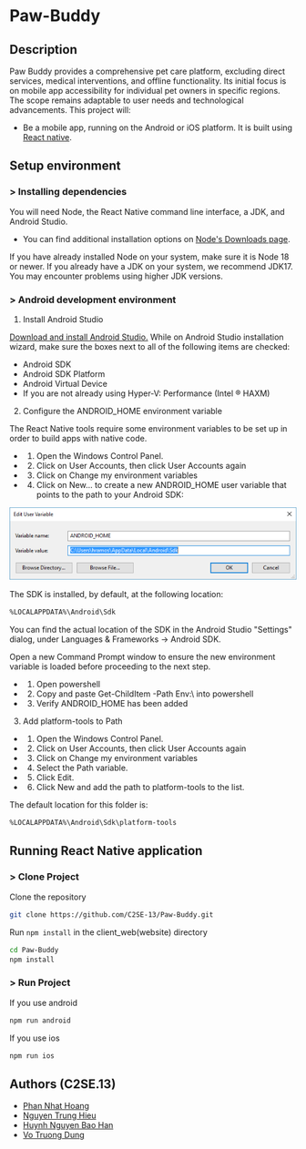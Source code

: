 # Paw-Buddy

## Description

Paw Buddy provides a comprehensive pet care platform, excluding direct services, medical interventions, and offline functionality. Its initial focus is on mobile app accessibility for individual pet owners in specific regions. The scope remains adaptable to user needs and technological advancements. This project will:

- Be a mobile app, running on the Android or iOS platform. It is built using [React native](https://reactnative.dev).

## Setup environment

### > Installing dependencies

You will need Node, the React Native command line interface, a JDK, and Android Studio.

- You can find additional installation options on [Node's Downloads page](https://nodejs.org/en/download/).

If you have already installed Node on your system, make sure it is Node 18 or newer. If you already have a JDK on your system, we recommend JDK17. You may encounter problems using higher JDK versions.

### > Android development environment

1. Install Android Studio

[Download and install Android Studio.](https://developer.android.com/studio) While on Android Studio installation wizard, make sure the boxes next to all of the following items are checked:

- Android SDK
- Android SDK Platform
- Android Virtual Device
- If you are not already using Hyper-V: Performance (Intel ® HAXM)

2. Configure the ANDROID_HOME environment variable

The React Native tools require some environment variables to be set up in order to build apps with native code.

- 1. Open the Windows Control Panel.
- 2. Click on User Accounts, then click User Accounts again
- 3. Click on Change my environment variables
- 4. Click on New... to create a new ANDROID_HOME user variable that points to the path to your Android SDK:

![](https://github.com/C2SE-13/store/blob/main/image/setup.png)

The SDK is installed, by default, at the following location:

```bash
%LOCALAPPDATA%\Android\Sdk
```

You can find the actual location of the SDK in the Android Studio "Settings" dialog, under Languages & Frameworks → Android SDK.

Open a new Command Prompt window to ensure the new environment variable is loaded before proceeding to the next step.

- 1. Open powershell
- 2. Copy and paste Get-ChildItem -Path Env:\ into powershell
- 3. Verify ANDROID_HOME has been added

3. Add platform-tools to Path

- 1. Open the Windows Control Panel.
- 2. Click on User Accounts, then click User Accounts again
- 3. Click on Change my environment variables
- 4. Select the Path variable.
- 5. Click Edit.
- 6. Click New and add the path to platform-tools to the list.

The default location for this folder is:

```bash
%LOCALAPPDATA%\Android\Sdk\platform-tools
```

## Running React Native application

### > Clone Project

Clone the repository

```bash
git clone https://github.com/C2SE-13/Paw-Buddy.git
```

Run `npm install` in the client_web(website) directory

```bash
cd Paw-Buddy
npm install
```

### > Run Project

If you use android

```bash
npm run android
```

If you use ios

```bash
npm run ios
```

## Authors (C2SE.13)

- [Phan Nhat Hoang](https://github.com/lopk11223399)
- [Nguyen Trung Hieu](https://github.com/heloqua1103)
- [Huynh Nguyen Bao Han](https://github.com/huynhbaohan02)
- [Vo Truong Dung](https://github.com/mrrobjn)
